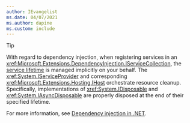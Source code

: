 ```yaml
---
author: IEvangelist
ms.date: 04/07/2021
ms.author: dapine
ms.custom: include
---
```


> [!TIP]
> With regard to dependency injection, when registering services in an <xref:Microsoft.Extensions.DependencyInjection.IServiceCollection>, the [service lifetime](../../../core/extensions/dependency-injection.md#service-lifetimes) is managed implicitly on your behalf. The <xref:System.IServiceProvider> and corresponding <xref:Microsoft.Extensions.Hosting.IHost> orchestrate resource cleanup. Specifically, implementations of <xref:System.IDisposable> and <xref:System.IAsyncDisposable> are properly disposed at the end of their specified lifetime.
>
> For more information, see [Dependency injection in .NET](../../../core/extensions/dependency-injection.md).

